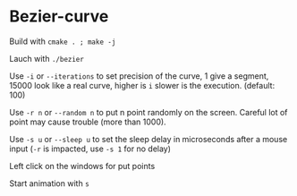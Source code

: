 # Bezier-curve

Build with `cmake . ; make -j`

Lauch with `./bezier`

Use `-i` or `--iterations` to set precision of the curve, 1 give a segment, 15000 look like a real curve, higher is `i` slower is the execution. (default: 100)

Use `-r n` or `--random n` to put n point randomly on the screen. Careful lot of point may cause trouble (more than 1000).

Use `-s u` or `--sleep u` to set the sleep delay in microseconds after a mouse input (`-r` is impacted, use `-s 1` for no delay)

Left click on the windows for put points

Start animation with `s`
